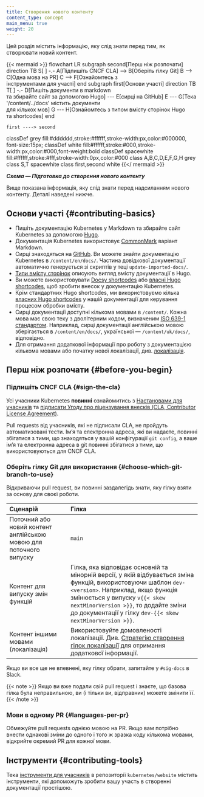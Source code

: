 ```yaml
---
title: Створення нового контенту
content_type: concept
main_menu: true
weight: 20
---
```


<!-- overview -->

Цей розділ містить інформацію, яку слід знати перед тим, як створювати новий контент.

<!-- Див. https://github.com/kubernetes/website/issues/28808 для live-editor URL для цієї діаграми -->
<!-- Ви також можете вставити код mermaid у live редактор на https://mermaid-js.github.io/mermaid-live-editor, щоб погратись з ним -->

{{< mermaid >}}
flowchart LR 
    subgraph second[Перш ніж розпочати]
    direction TB
    S[ ] -.-
    A[Підпишіть CNCF CLA] --> B[Оберіть гілку Git]
    B --> C[Одна мова на PR]
    C --> F[Ознайомтесь з<br>інструментами для участі]
    end
    subgraph first[Основи участі]
    direction TB
       T[ ] -.-
       D[Пишіть документи в markdown<br>та збирайте сайт за допомогою Hugo] --- E[сирці на GitHub]
       E --- G[Тека '/content/../docs' містить документи<br>для кількох мов]
       G --- H[Ознайомтесь з типом вмісту сторінок Hugo<br>та shortcodes]
    end

    first ----> second

classDef grey fill:#dddddd,stroke:#ffffff,stroke-width:px,color:#000000, font-size:15px;
classDef white fill:#ffffff,stroke:#000,stroke-width:px,color:#000,font-weight:bold
classDef spacewhite fill:#ffffff,stroke:#fff,stroke-width:0px,color:#000
class A,B,C,D,E,F,G,H grey
class S,T spacewhite
class first,second white
{{</ mermaid >}}

***Схема — Підготовка до створення нового контенту***

Вище показана інформація, яку слід знати перед надсиланням нового контенту. Деталі наведені нижче.

<!-- body -->

## Основи участі {#contributing-basics}

- Пишіть документацію Kubernetes у Markdown та збирайте сайт Kubernetes за допомогою [Hugo](https://gohugo.io/).
- Документація Kubernetes використовує [CommonMark](https://commonmark.org/) варіант Markdown.
- Сирці знаходяться на [GitHub](https://github.com/kubernetes/website). Ви можете знайти документацію Kubernetes в `/content/en/docs/`. Частина довідкової документації автоматично генерується зі скриптів у теці `update-imported-docs/`.
- [Типи вмісту сторінок](/docs/contribute/style/page-content-types/) описують вигляд вмісту документації в Hugo.
- Ви можете використовувати [Docsy shortcodes](https://www.docsy.dev/docs/adding-content/shortcodes/) або [власні Hugo shortcodes](/docs/contribute/style/hugo-shortcodes/), щоб зробити внесок у документацію Kubernetes.
- Крім стандартних Hugo shortcodes, ми використовуємо кілька [власних Hugo shortcodes](/docs/contribute/style/hugo-shortcodes/) у нашій документації для керування процесом обробки вмісту.
- Сирці документації доступні кількома мовами в `/content/`. Кожна мова має свою теку з дволітерним кодом, визначеним [ISO 639-1 стандартом](https://www.loc.gov/standards/iso639-2/php/code_list.php). Наприклад, сирці документації англійською мовою зберігається в `/content/en/docs/`, української — `/content/uk/docs/`, відповідно.
- Для отримання додаткової інформації про роботу з документацією кількома мовами або початку нової локалізації, див. [локалізація](/docs/contribute/localization).

## Перш ніж розпочати {#before-you-begin}

### Підпишіть CNCF CLA {#sign-the-cla}

Усі учасники Kubernetes **повинні** ознайомитись з [Настановами для учасників](https://github.com/kubernetes/community/blob/master/contributors/guide/README.md) та [підписати Угоду про ліцензування внесків (CLA, Contributor License Agreement)](https://github.com/kubernetes/community/blob/master/CLA.md).

Pull requests від учасників, які не підписали CLA, не пройдуть автоматизовані
тести. Імʼя та електронна адреса, які ви надаєте, повинні збігатися з тими, що знаходяться у вашій конфігурації `git config`, а ваше імʼя та електронна адреса в git повинні збігатися з тими, що використовуються для CNCF CLA.

### Оберіть гілку Git для використання {#choose-which-git-branch-to-use}

Відкриваючи pull request, ви повинні заздалегідь знати, яку гілку взяти за основу для своєї роботи.

Сценарій | Гілка
:---------|:------------
Поточний або новий контент англійською мовою для поточного випуску | `main`
Контент для випуску змін функцій | Гілка, яка відповідає основній та мінорній версії, у якій відбувається зміна функцій, використовуючи шаблон `dev-<version>`. Наприклад, якщо функція змінюється у випуску `v{{< skew nextMinorVersion >}}`, то додайте зміни до документації у гілку ``dev-{{< skew nextMinorVersion >}}``.
Контент іншими мовами (локалізація) | Використовуйте домовленості локалізації. Див. [Стратегію створення гілок локалізації](/docs/contribute/localization/#branch-strategy) для отримання додаткової інформації.

Якщо ви все ще не впевнені, яку гілку обрати, запитайте у `#sig-docs` в Slack.

{{< note >}} Якщо ви вже подали свій pull request і знаєте, що базова гілка була неправильною, ви (і тільки ви, відправник) можете змінити її. {{<
/note >}}

### Мови в одному PR {#languages-per-pr}

Обмежуйте pull requests однією мовою на PR. Якщо вам потрібно внести однакові
зміни до одного і того ж зразка коду кількома мовами, відкрийте окремий PR для
кожної мови.

## Інструменти {#contributing-tools}

Тека [інструменти для учасників](https://github.com/kubernetes/website/tree/main/content/en/docs/doc-contributor-tools) в репозиторії `kubernetes/website` містить інструменти, які допоможуть зробити вашу участь в створенні документації простішою.
